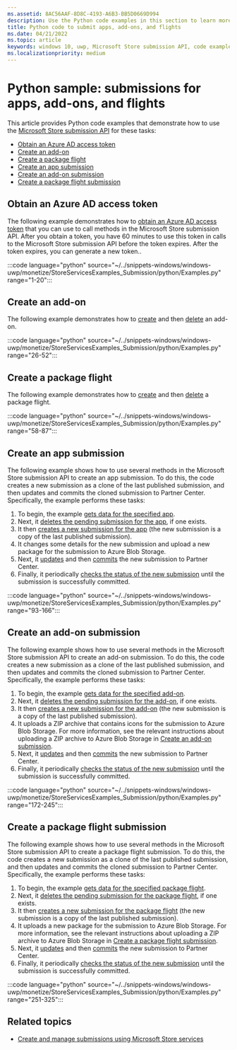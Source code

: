 ```yaml
---
ms.assetid: 8AC56AAF-8D8C-4193-A6B3-BB5D0669D994
description: Use the Python code examples in this section to learn more about using the Microsoft Store submission API.
title: Python code to submit apps, add-ons, and flights
ms.date: 04/21/2022
ms.topic: article
keywords: windows 10, uwp, Microsoft Store submission API, code examples, python
ms.localizationpriority: medium
---
```

# Python sample: submissions for apps, add-ons, and flights

This article provides Python code examples that demonstrate how to use the [Microsoft Store submission API](create-and-manage-submissions-using-windows-store-services.md) for these tasks:

* [Obtain an Azure AD access token](#token)
* [Create an add-on](#create-add-on)
* [Create a package flight](#create-package-flight)
* [Create an app submission](#create-app-submission)
* [Create an add-on submission](#create-add-on-submission)
* [Create a package flight submission](#create-flight-submission)

<span id="token"></span>

## Obtain an Azure AD access token

The following example demonstrates how to [obtain an Azure AD access token](create-and-manage-submissions-using-windows-store-services.md#obtain-an-azure-ad-access-token) that you can use to call methods in the Microsoft Store submission API. After you obtain a token, you have 60 minutes to use this token in calls to the Microsoft Store submission API before the token expires. After the token expires, you can generate a new token..

:::code language="python" source="~/../snippets-windows/windows-uwp/monetize/StoreServicesExamples_Submission/python/Examples.py" range="1-20":::

<span id="create-add-on"></span>

## Create an add-on

The following example demonstrates how to [create](create-an-add-on.md) and then [delete](delete-an-add-on.md) an add-on.

:::code language="python" source="~/../snippets-windows/windows-uwp/monetize/StoreServicesExamples_Submission/python/Examples.py" range="26-52":::

<span id="create-package-flight"></span>

## Create a package flight

The following example demonstrates how to [create](create-a-flight.md) and then [delete](delete-a-flight.md) a package flight.

:::code language="python" source="~/../snippets-windows/windows-uwp/monetize/StoreServicesExamples_Submission/python/Examples.py" range="58-87":::

<span id="create-app-submission"></span>

## Create an app submission

The following example shows how to use several methods in the Microsoft Store submission API to create an app submission. To do this, the code creates a new submission as a clone of the last published submission, and then updates and commits the cloned submission to Partner Center. Specifically, the example performs these tasks:

1. To begin, the example [gets data for the specified app](get-an-app.md).
2. Next, it [deletes the pending submission for the app](delete-an-app-submission.md), if one exists.
3. It then [creates a new submission for the app](create-an-app-submission.md) (the new submission is a copy of the last published submission).
4. It changes some details for the new submission and upload a new package for the submission to Azure Blob Storage.
5. Next, it [updates](update-an-app-submission.md) and then [commits](commit-an-app-submission.md) the new submission to Partner Center.
6. Finally, it periodically [checks the status of the new submission](get-status-for-an-app-submission.md) until the submission is successfully committed.

:::code language="python" source="~/../snippets-windows/windows-uwp/monetize/StoreServicesExamples_Submission/python/Examples.py" range="93-166":::

<span id="create-add-on-submission"></span>

## Create an add-on submission

The following example shows how to use several methods in the Microsoft Store submission API to create an add-on submission. To do this, the code creates a new submission as a clone of the last published submission, and then updates and commits the cloned submission to Partner Center. Specifically, the example performs these tasks:

1. To begin, the example [gets data for the specified add-on](get-an-add-on.md).
2. Next, it [deletes the pending submission for the add-on](delete-an-add-on-submission.md), if one exists.
3. It then [creates a new submission for the add-on](create-an-add-on-submission.md) (the new submission is a copy of the last published submission).
4. It uploads a ZIP archive that contains icons for the submission to Azure Blob Storage. For more information, see the relevant instructions about uploading a ZIP archive to Azure Blob Storage in [Create an add-on submission](manage-add-on-submissions.md#create-an-add-on-submission).
5. Next, it [updates](update-an-add-on-submission.md) and then [commits](commit-an-add-on-submission.md) the new submission to Partner Center.
6. Finally, it periodically [checks the status of the new submission](get-status-for-an-add-on-submission.md) until the submission is successfully committed.

:::code language="python" source="~/../snippets-windows/windows-uwp/monetize/StoreServicesExamples_Submission/python/Examples.py" range="172-245":::

<span id="create-flight-submission"></span>

## Create a package flight submission

The following example shows how to use several methods in the Microsoft Store submission API to create a package flight submission. To do this, the code creates a new submission as a clone of the last published submission, and then updates and commits the cloned submission to Partner Center. Specifically, the example performs these tasks:

1. To begin, the example [gets data for the specified package flight](get-a-flight.md).
2. Next, it [deletes the pending submission for the package flight](delete-a-flight-submission.md), if one exists.
3. It then [creates a new submission for the package flight](create-a-flight-submission.md) (the new submission is a copy of the last published submission).
4. It uploads a new package for the submission to Azure Blob Storage. For more information, see the relevant instructions about uploading a ZIP archive to Azure Blob Storage in [Create a package flight submission](manage-flight-submissions.md#create-a-package-flight-submission).
5. Next, it [updates](update-a-flight-submission.md) and then [commits](commit-a-flight-submission.md) the new submission to Partner Center.
6. Finally, it periodically [checks the status of the new submission](get-status-for-a-flight-submission.md) until the submission is successfully committed.

:::code language="python" source="~/../snippets-windows/windows-uwp/monetize/StoreServicesExamples_Submission/python/Examples.py" range="251-325":::

## Related topics

* [Create and manage submissions using Microsoft Store services](create-and-manage-submissions-using-windows-store-services.md)
